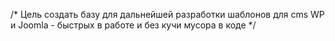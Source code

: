 /* Цель создать базу для дальнейшей разработки шаблонов для cms WP и Joomla - 
быстрых в работе и без кучи мусора в коде */